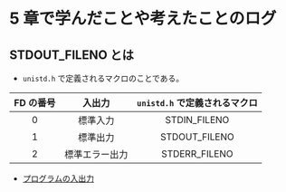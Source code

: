 # 5 章で学んだことや考えたことのログ

## STDOUT_FILENO とは
- `unistd.h` で定義されるマクロのことである。

| FD の番号 | 入出力 | `unistd.h` で定義されるマクロ |
| :---: | :---: | :---: |
| 0 | 標準入力 | STDIN_FILENO |
| 1 | 標準出力 | STDOUT_FILENO |
| 2 | 標準エラー出力 | STDERR_FILENO |

- [プログラムの入出力](https://kaworu.jpn.org/c/%E3%83%97%E3%83%AD%E3%82%B0%E3%83%A9%E3%83%A0%E3%81%AE%E5%85%A5%E5%87%BA%E5%8A%9B)

